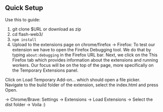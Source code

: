 ## Quick Setup
Use this to guide:
1. git clone $URL or download as zip
2. cd flash-web3/
3. ``npm install`` 
4. Upload to the extensions page on chrome/firefox
-> Firefox: To test our extension we have to open the Firefox Debugging tool. We do that by typing ``about:debugging`` in the Firefox URL bar. Next, we click on the This Firefox tab which provides information about the extensions and running workers. Our focus will be on the top of the page, more specifically on the Temporary Extensions panel.

Click on Load Temporary Add-on… which should open a file picker. Navigate to the build folder of the extension, select the index.html and press Open.

-> Chrome/Brave: Settings -> Extensions -> Load Extensions -> Select the dist folder -> Voila :)

